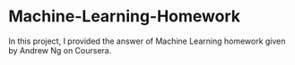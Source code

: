 # Machine-Learning-Homework

In this project, I provided the answer of Machine Learning homework given by Andrew Ng on Coursera.
